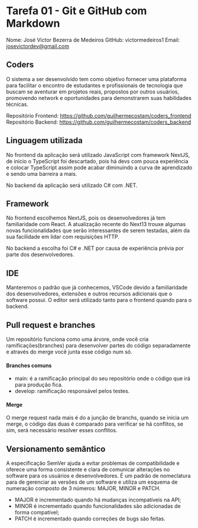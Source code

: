 # Tarefa 01 - Git e GitHub com Markdown

Nome: José Victor Bezerra de Medeiros
GitHub: victormedeiros1
Email: josevictordev@gmail.com

## Coders

O sistema a ser desenvolvido tem como objetivo fornecer uma plataforma para facilitar o encontro de estudantes e profissionais de tecnologia que buscam se aventurar em projetos reais, propostos por outros usuários, promovendo network e oportunidades para demonstrarem suas habilidades técnicas.

Repositório Frontend: https://github.com/guilhermecostam/coders_frontend
Repositório Backend: https://github.com/guilhermecostam/coders_backend

## Linguagem utilizada

No frontend da aplicação será utilizado JavaScript com framework NextJS, de início o TypeScript foi descartado, pois há devs com pouca experiência e colocar TypeScript assim pode acabar diminuindo a curva de aprendizado e sendo uma barreira a mais.

No backend da aplicação será utilizado C# com .NET.

## Framework

No frontend escolhemos NextJS, pois os desenvolvedores já tem familiaridade com React. A atualização recente do Next13 trouxe algumas novas funcionalidades que serão interessantes de serem testadas, além da sua facilidade em lidar com requisições HTTP.

No backend a escolha foi C# e .NET por causa de experiência prévia por parte dos desenvolvedores.

## IDE

Manteremos o padrão que já conhecemos, VSCode devido a familiaridade dos desenvolvedores, extensões e outros recursos adicionais que o software possui. O editor será utilizado tanto para o frontend quando para o backend.

## Pull request e branches

Um repositório funciona como uma árvore, onde você cria ramificações(branches) para desenvolver partes do código separadamente e através do merge você junta esse código num só.

#### Branches comuns

- main: é a ramificação principal do seu repositório onde o código que irá para produção fica.
- develop: ramificação responsável pelos testes.

#### Merge

O merge request nada mais é do a junção de branchs, quando se inicia um merge, o código das duas é comparado para verificar se há conflitos, se sim, será necessário resolver esses conflitos.

## Versionamento semântico

A especificação SemVer ajuda a evitar problemas de compatibilidade e oferece uma forma consistente e clara de comunicar alterações no software para os usuários e desenvolvedores. É um padrão de nomeclatura para de gerenciar as versões de um software e utiliza um esquema de numeração composto de 3 números: MAJOR, MINOR e PATCH.

- MAJOR é incrementado quando há mudanças incompatíveis na API;
- MINOR é incrementado quando funcionalidades são adicionadas de forma compatível;
- PATCH é incrementado quando correções de bugs são feitas.
